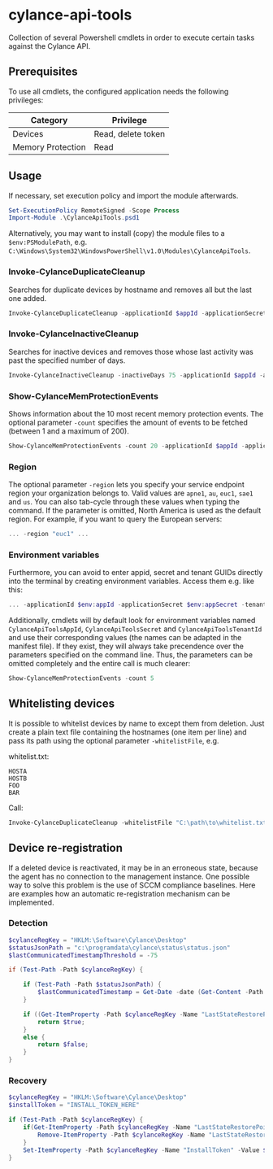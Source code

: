 # cylance-api-tools

Collection of several Powershell cmdlets in order to execute certain tasks against the Cylance API.

## Prerequisites

To use all cmdlets, the configured application needs the following privileges:

| Category          | Privilege           |
| ----------------- | ------------------- |
| Devices           | Read, delete token  |
| Memory Protection | Read                |

## Usage

If necessary, set execution policy and import the module afterwards.

```PowerShell
Set-ExecutionPolicy RemoteSigned -Scope Process
Import-Module .\CylanceApiTools.psd1
```

Alternatively, you may want to install (copy) the module files to a `$env:PSModulePath`, e.g. `C:\Windows\System32\WindowsPowerShell\v1.0\Modules\CylanceApiTools`.

### Invoke-CylanceDuplicateCleanup

Searches for duplicate devices by hostname and removes all but the last one added.

```PowerShell
Invoke-CylanceDuplicateCleanup -applicationId $appId -applicationSecret $appSecret -tenantId $tenId
```

### Invoke-CylanceInactiveCleanup

Searches for inactive devices and removes those whose last activity was past the specified number of days.

```PowerShell
Invoke-CylanceInactiveCleanup -inactiveDays 75 -applicationId $appId -applicationSecret $appSecret -tenantId $tenId
```

### Show-CylanceMemProtectionEvents

Shows information about the 10 most recent memory protection events. The optional parameter `-count` specifies the amount of events to be fetched (between 1 and a maximum of 200).

```PowerShell
Show-CylanceMemProtectionEvents -count 20 -applicationId $appId -applicationSecret $appSecret -tenantId $tenId
```

### Region

The optional parameter `-region` lets you specify your service endpoint region your organization belongs to. Valid values are `apne1`, `au`, `euc1`, `sae1` and `us`. You can also tab-cycle through these values when typing the command. If the parameter is omitted, North America is used as the default region. For example, if you want to query the European servers:

```PowerShell
... -region "euc1" ...
```

### Environment variables

Furthermore, you can avoid to enter appid, secret and tenant GUIDs directly into the terminal by creating environment variables. Access them e.g. like this:

```PowerShell
... -applicationId $env:appId -applicationSecret $env:appSecret -tenantId $env:tenId ...
```

Additionally, cmdlets will by default look for environment variables named `CylanceApiToolsAppId`, `CylanceApiToolsSecret` and `CylanceApiToolsTenantId` and use their corresponding values (the names can be adapted in the manifest file). If they exist, they will always take precendence over the parameters specified on the command line. Thus, the parameters can be omitted completely and the entire call is much clearer:

```PowerShell
Show-CylanceMemProtectionEvents -count 5
```

## Whitelisting devices

It is possible to whitelist devices by name to except them from deletion. Just create a plain text file containing the hostnames (one item per line) and pass its path using the optional parameter `-whitelistFile`, e.g.

whitelist.txt:
```
HOSTA
HOSTB
FOO
BAR
```

Call:
```PowerShell
Invoke-CylanceDuplicateCleanup -whitelistFile "C:\path\to\whitelist.txt" -applicationId $appId -applicationSecret $appSecret -tenantId $tenId
```

## Device re-registration

If a deleted device is reactivated, it may be in an erroneous state, because the agent has no connection to the management instance. One possible way to solve this problem is the use of SCCM compliance baselines. Here are examples how an automatic re-registration mechanism can be implemented.

### Detection

```PowerShell
$cylanceRegKey = "HKLM:\Software\Cylance\Desktop"
$statusJsonPath = "c:\programdata\cylance\status\status.json"
$lastCommunicatedTimestampThreshold = -75

if (Test-Path -Path $cylanceRegKey) {

    if (Test-Path -Path $statusJsonPath) {
        $lastCommunicatedTimestamp = Get-Date -date (Get-Content -Path $statusJsonPath | ConvertFrom-Json).ProductInfo.last_communicated_timestamp
    }

    if ((Get-ItemProperty -Path $cylanceRegKey -Name "LastStateRestorePoint" -ErrorAction SilentlyContinue) -and ($null -ne $lastCommunicatedTimestamp) -and ($lastCommunicatedTimestamp -gt (Get-Date).AddDays($lastCommunicatedTimestampThreshold))) {
        return $true;
    }
    else {
        return $false;
    }
}
```

### Recovery

```PowerShell
$cylanceRegKey = "HKLM:\Software\Cylance\Desktop"
$installToken = "INSTALL_TOKEN_HERE"

if (Test-Path -Path $cylanceRegKey) {
    if(Get-ItemProperty -Path $cylanceRegKey -Name "LastStateRestorePoint" -ErrorAction SilentlyContinue) {
        Remove-ItemProperty -Path $cylanceRegKey -Name "LastStateRestorePoint" -ErrorAction SilentlyContinue
    }
    Set-ItemProperty -Path $cylanceRegKey -Name "InstallToken" -Value $installToken
}
```
